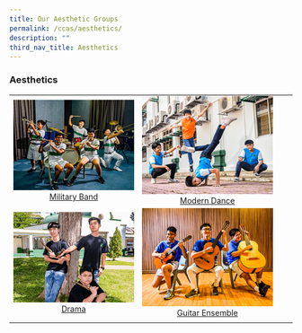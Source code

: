 ```yaml
---
title: Our Aesthetic Groups
permalink: /ccas/aesthetics/
description: ""
third_nav_title: Aesthetics
---
```

###  **Aesthetics**

|  |  |  |  |
|:---:|:---:|:---:|:---:|
|<a href="/cca/Aesthetics/military-band/"><img style="width:400px; aspect-ratio: 4/3" src="/images/2022_Migration/Military%20Band.jpg"></a>[Military Band](/cca/Aesthetics/military-band/) | <a href="/cca/Aesthetics/modern-dance/"><img style="width:400px; aspect-ratio: 4/3" src="/images/2022_Migration/dance.jpg"></a>[Modern Dance](/cca/Aesthetics/modern-dance/) |
|<a href="/cca/Aesthetics/drama/"><img style="width:400px; aspect-ratio: 4/3" src="/images/2022_Migration/drama.jpg"></a>[Drama](/cca/Aesthetics/drama/) | <a href="/cca/Aesthetics/guitar-ensemble/"><img style="width:400px; aspect-ratio: 4/3" src="/images/2022_Migration/Guitar%20Ensemble.jpg"></a>[Guitar Ensemble](/cca/Aesthetics/guitar-ensemble/) |
||||